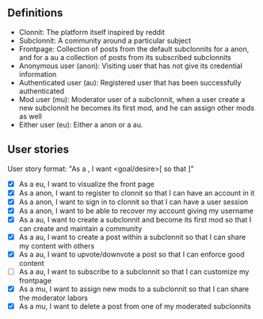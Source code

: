 ## Definitions

* Clonnit: The platform itself inspired by reddit
* Subclonnit: A community around a particular subject
* Frontpage: Collection of posts from the default subclonnits for a anon, and for a au a collection of posts from its subscribed subclonnits
* Anonymous user (anon): Visiting user that has not give its credential information
* Authenticated user (au): Registered user that has been successfully authenticated
* Mod user (mu): Moderator user of a subclonnit, when a user create a new subclonnit he becomes its first mod, and he can assign other mods as well
* Either user (eu): Either a anon or a au.

## User stories

User story format: "As a <role>, I want <goal/desire>[ so that <benefit>]"

* [x] As a eu, I want to visualize the front page
* [x] As a anon, I want to register to clonnit so that I can have an account in it
* [x] As a anon, I want to sign in to clonnit so that I can have a user session
* [x] As a anon, I want to be able to recover my account giving my username
* [x] As a au, I want to create a subclonnit and become its first mod so that I can create and maintain a community
* [x] As a au, I want to create a post within a subclonnit so that I can share my content with others
* [x] As a au, I want to upvote/downvote a post so that I can enforce good content
* [ ] As a au, I want to subscribe to a subclonnit so that I can customize my frontpage
* [x] As a mu, I want to assign new mods to a subclonnit so that I can share the moderator labors
* [x] As a mu, I want to delete a post from one of my moderated subclonnits
